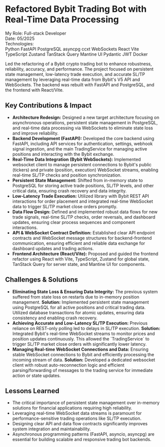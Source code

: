 <h1 class="text-4xl font-bold mb-8">Refactored Bybit Trading Bot with Real-Time Data Processing</h1>
<div class="project-container">
    <div class="role-tech-container">
        <div class="role-container">
            <span class="role-label">My Role:</span>
            <span class="role-text">Full-stack Developer</span>
        </div>
        <div class="role-container">
            <span class="role-label">Date:</span>
            <span class="role-text">05/2025</span>
        </div>
        <div class="tech-container">
            <span class="tech-label">Technologies:</span>
            <div class="tech-list">
                <span class="tech-badge">Python</span>
                <span class="tech-badge">FastAPI</span>
                <span class="tech-badge">PostgreSQL</span>
                <span class="tech-badge">asyncpg</span>
                <span class="tech-badge">ccxt</span>
                <span class="tech-badge">WebSockets</span>
                <span class="tech-badge">React</span>
                <span class="tech-badge">Vite</span>
                <span class="tech-badge">TypeScript</span>
                <span class="tech-badge">Zustand</span>
                <span class="tech-badge">TanStack Query</span>
                <span class="tech-badge">Mantine UI</span>
                <span class="tech-badge">Pydantic</span>
                <span class="tech-badge">JWT</span>
                <span class="tech-badge">Docker</span>
            </div>
        </div>
    </div>
    <p class="project-description">
        Led the refactoring of a Bybit crypto trading bot to enhance robustness, reliability, accuracy, and performance. The project focused on persistent state management, low-latency trade execution, and accurate SL/TP management by leveraging real-time data from Bybit's V5 API and WebSockets. The backend was rebuilt with FastAPI and PostgreSQL, and the frontend with React/Vite.
    </p>
    <h2 class="section-heading">Key Contributions & Impact</h2>
    <ul>
        <li>
            <strong>Architecture Redesign:</strong> Designed a new target architecture focusing on asynchronous operations, persistent state management in PostgreSQL, and real-time data processing via WebSockets to eliminate state loss and improve reliability.
        </li>
        <li>
            <strong>Backend Development (FastAPI):</strong> Developed the core backend using FastAPI, including API services for authentication, settings, webhook signal ingestion, and the main TradingService for managing active positions and interacting with the Bybit exchange.
        </li>
        <li>
            <strong>Real-Time Data Integration (Bybit WebSockets):</strong> Implemented websocket client to manage persistent connections to Bybit's public (tickers) and private (position, execution) WebSocket streams, enabling real-time SL/TP checks and position synchronization.
        </li>
        <li>
            <strong>Persistent State Management:</strong> Shifted from in-memory state to PostgreSQL for storing active trade positions, SL/TP levels, and other critical data, ensuring crash recovery and data integrity.
        </li>
        <li>
            <strong>Low-Latency Trade Execution:</strong> Utilized library with Bybit REST API interactions for order placement and integrated real-time WebSocket data to trigger SL/TP market close orders promptly.
        </li>
        <li>
            <strong>Data Flow Design:</strong> Defined and implemented robust data flows for new trade signals, real-time SL/TP checks, order reversals, and dashboard updates, ensuring clear process sequences and component interactions.
        </li>
        <li>
            <strong>API & WebSocket Contract Definition:</strong> Established clear API endpoint contracts and WebSocket message structures for backend-frontend communication, ensuring efficient and reliable data exchange for dashboard updates and trading actions.
        </li>
        <li>
            <strong>Frontend Architecture (React/Vite):</strong> Proposed and guided the frontend refactor using React with Vite, TypeScript, Zustand for global state, TanStack Query for server state, and Mantine UI for components.
        </li>
    </ul>
    <h2 class="section-heading">Challenges & Solutions</h2>
    <ul>
        <li>
            <div class="challenge-solution">
                <strong>Eliminating State Loss & Ensuring Data Integrity:</strong> The previous system suffered from state loss on restarts due to in-memory position management.
                <span class="solution">
                    <strong>Solution:</strong> Implemented persistent state management using PostgreSQL for all active positions and critical trading data. Utilized database transactions for atomic updates, ensuring data consistency and enabling crash recovery.
                </span>
            </div>
        </li>
        <li>
            <div class="challenge-solution">
                <strong>Achieving Accurate and Low-Latency SL/TP Execution:</strong> Previous reliance on REST-only polling led to delays in SL/TP execution.
                <span class="solution">
                    <strong>Solution:</strong> Integrated Bybit's real-time WebSocket streams to monitor prices and position updates continuously. This allowed the `TradingService` to trigger SL/TP market close orders with significantly lower latency.
                </span>
            </div>
        </li>
        <li>
            <div class="challenge-solution">
                <strong>Managing Real-time WebSocket Connections and Data:</strong> Ensuring stable WebSocket connections to Bybit and efficiently processing the incoming stream of data.
                <span class="solution">
                    <strong>Solution:</strong> Developed a dedicated websocket client with robust auto-reconnection logic and efficient parsing/forwarding of messages to the trading service for immediate action or state updates.
                </span>
            </div>
        </li>
    </ul>
    <h2 class="section-heading">Lessons Learned</h2>
    <ul>
        <li>
            The critical importance of persistent state management over in-memory solutions for financial applications requiring high reliability.
        </li>
        <li>
            Leveraging real-time WebSocket data streams is paramount for performance-sensitive trading operations like SL/TP execution.
        </li>
        <li>
            Designing clear API and data flow contracts significantly improves system integration and maintainability.
        </li>
        <li>
            Asynchronous programming patterns (FastAPI, asyncio, asyncpg) are essential for building scalable and responsive trading bot backends.
        </li>
    </ul>
</div>